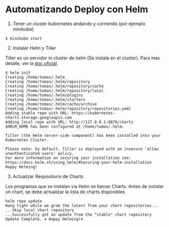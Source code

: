 <!--
.. title: Automatizando deploy con Helm
.. slug: automatizando-deploy-con-helm
.. date: 2018-04-28 16:22:28 UTC-03:00
.. tags:
.. category:
.. link:
.. description:
.. type: text
-->

# Automatizando Deploy con Helm

1. Tener un cluster kubernetes andando y corriendo (por ejemplo minikube)

```
$ minikube start
```

2. Instalar Helm y Tiller

Tiller es un servidor in cluster de helm (Se instala en el cluster). Para mas detalle, ver la [doc oficial](https://docs.helm.sh/using_helm/#quickstart).

```
$ helm init
Creating /home/tomas/.helm
Creating /home/tomas/.helm/repository
Creating /home/tomas/.helm/repository/cache
Creating /home/tomas/.helm/repository/local
Creating /home/tomas/.helm/plugins
Creating /home/tomas/.helm/starters
Creating /home/tomas/.helm/cache/archive
Creating /home/tomas/.helm/repository/repositories.yaml
Adding stable repo with URL: https://kubernetes-charts.storage.googleapis.com
Adding local repo with URL: http://127.0.0.1:8879/charts
$HELM_HOME has been configured at /home/tomas/.helm.

Tiller (the Helm server-side component) has been installed into your Kubernetes Cluster.

Please note: by default, Tiller is deployed with an insecure 'allow unauthenticated users' policy.
For more information on securing your installation see: https://docs.helm.sh/using_helm/#securing-your-helm-installation
Happy Helming!
```

3. Actualizar Respositorio de Charts

Los programas que se instalan via Helm se llaman Charts. Antes de instalar un chart, se debe actualizar la lista de charts disponibles

```
helm repo update
Hang tight while we grab the latest from your chart repositories...
...Skip local chart repository
...Successfully got an update from the "stable" chart repository
Update Complete. ⎈ Happy Helming!⎈
```
